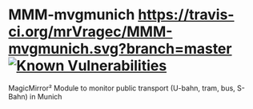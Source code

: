 # MMM-mvgmunich https://travis-ci.org/mrVragec/MMM-mvgmunich.svg?branch=master <a href="https://snyk.io/test/github/mrvragec/mmm-mvgmunich"><img src="https://snyk.io/test/github/mrvragec/mmm-mvgmunich/badge.svg" alt="Known Vulnerabilities" data-canonical-src="https://snyk.io/test/github/mrvragec/mmm-mvgmunich" style="max-width:100%;"></a>
MagicMirror² Module to monitor public transport (U-bahn, tram, bus, S-Bahn) in Munich
